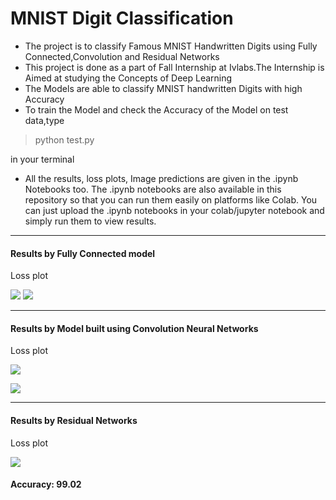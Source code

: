 # MNIST Digit Classification
* The project is to classify Famous MNIST Handwritten Digits using Fully Connected,Convolution and Residual Networks
* This project is done as a part of Fall Internship at Ivlabs.The Internship is Aimed at studying the Concepts of Deep Learning
* The Models are able to classify MNIST handwritten Digits with high Accuracy
* To train the Model and check the Accuracy of the Model on test data,type
> python test.py
  
in your terminal

* All the results, loss plots, Image predictions are given in the .ipynb Notebooks too. The .ipynb notebooks are also available in this repository so that you can run them easily on platforms like Colab. You can just upload the .ipynb notebooks in your colab/jupyter notebook and simply run them to view results.



---


#### Results by Fully Connected model
Loss plot

![](https://i.imgur.com/q92gscY.png)
![](https://i.imgur.com/FLFr0Cx.png)

---

#### Results by Model built using Convolution Neural Networks
Loss plot

![](https://i.imgur.com/rGrIeDc.png)

![](https://i.imgur.com/tOfbXVp.png)

---

#### Results by Residual Networks
Loss plot

![](https://i.imgur.com/GTAKGfO.png)

#### Accuracy: 99.02





